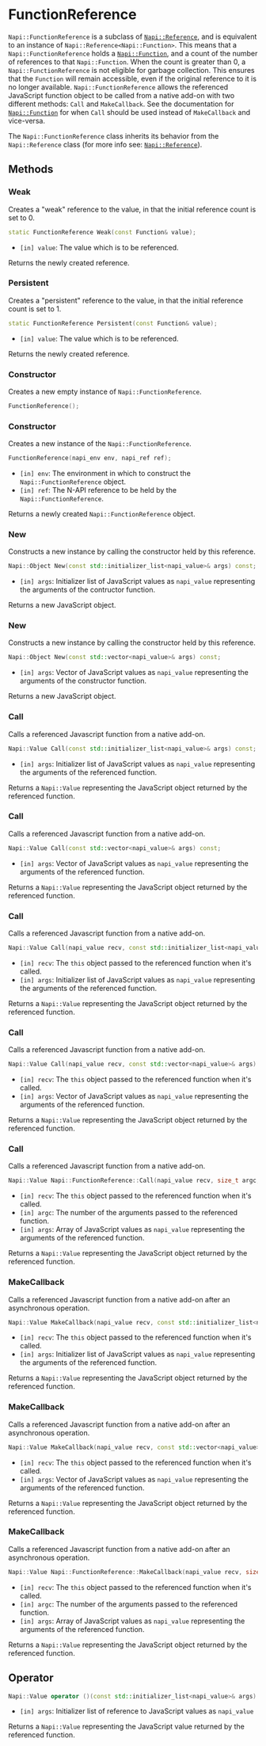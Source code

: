 # FunctionReference

`Napi::FunctionReference` is a subclass of [`Napi::Reference`](reference.md), and
is equivalent to an instance of `Napi::Reference<Napi::Function>`. This means
that a `Napi::FunctionReference` holds a [`Napi::Function`](function.md), and a
count of the number of references to that `Napi::Function`. When the count is
greater than 0, a `Napi::FunctionReference` is not eligible for garbage collection.
This ensures that the `Function` will remain accessible, even if the original
reference to it is no longer available.
`Napi::FunctionReference` allows the referenced JavaScript function object to be
called from a native add-on with two different methods: `Call` and `MakeCallback`.
See the documentation for [`Napi::Function`](function.md) for when `Call` should
be used instead of `MakeCallback` and vice-versa.

The `Napi::FunctionReference` class inherits its behavior from the `Napi::Reference`
class (for more info see: [`Napi::Reference`](reference.md)).

## Methods

### Weak

Creates a "weak" reference to the value, in that the initial reference count is
set to 0.

```cpp
static FunctionReference Weak(const Function& value);
```

- `[in] value`: The value which is to be referenced.

Returns the newly created reference.

### Persistent

Creates a "persistent" reference to the value, in that the initial reference
count is set to 1.

```cpp
static FunctionReference Persistent(const Function& value);
```

- `[in] value`: The value which is to be referenced.

Returns the newly created reference.

### Constructor

Creates a new empty instance of `Napi::FunctionReference`.

```cpp
FunctionReference();
```

### Constructor

Creates a new instance of the `Napi::FunctionReference`.

```cpp
FunctionReference(napi_env env, napi_ref ref);
```

- `[in] env`: The environment in which to construct the `Napi::FunctionReference` object.
- `[in] ref`: The N-API reference to be held by the `Napi::FunctionReference`.

Returns a newly created `Napi::FunctionReference` object.

### New

Constructs a new instance by calling the constructor held by this reference.

```cpp
Napi::Object New(const std::initializer_list<napi_value>& args) const;
```

- `[in] args`: Initializer list of JavaScript values as `napi_value` representing
the arguments of the contructor function.

Returns a new JavaScript object.

### New

Constructs a new instance by calling the constructor held by this reference.

```cpp
Napi::Object New(const std::vector<napi_value>& args) const;
```

- `[in] args`: Vector of JavaScript values as `napi_value` representing the
arguments of the constructor function.

Returns a new JavaScript object.

### Call

Calls a referenced Javascript function from a native add-on.

```cpp
Napi::Value Call(const std::initializer_list<napi_value>& args) const;
```

- `[in] args`: Initializer list of JavaScript values as `napi_value` representing
the arguments of the referenced function.

Returns a `Napi::Value` representing the JavaScript object returned by the referenced
function.

### Call

Calls a referenced Javascript function from a native add-on.

```cpp
Napi::Value Call(const std::vector<napi_value>& args) const;
```

- `[in] args`: Vector of JavaScript values as `napi_value` representing the
arguments of the referenced function.

Returns a `Napi::Value` representing the JavaScript object returned by the referenced
function.

### Call

Calls a referenced Javascript function from a native add-on.

```cpp
Napi::Value Call(napi_value recv, const std::initializer_list<napi_value>& args) const;
```

- `[in] recv`: The `this` object passed to the referenced function when it's called.
- `[in] args`: Initializer list of JavaScript values as `napi_value` representing
the arguments of the referenced function.

Returns a `Napi::Value` representing the JavaScript object returned by the referenced
function.

### Call

Calls a referenced Javascript function from a native add-on.

```cpp
Napi::Value Call(napi_value recv, const std::vector<napi_value>& args) const;
```

- `[in] recv`: The `this` object passed to the referenced function when it's called.
- `[in] args`: Vector of JavaScript values as `napi_value` representing the
arguments of the referenced function.

Returns a `Napi::Value` representing the JavaScript object returned by the referenced
function.

### Call

Calls a referenced Javascript function from a native add-on.

```cpp
Napi::Value Napi::FunctionReference::Call(napi_value recv, size_t argc, const napi_value* args) const;
```

- `[in] recv`: The `this` object passed to the referenced function when it's called.
- `[in] argc`: The number of the arguments passed to the referenced function.
- `[in] args`: Array of JavaScript values as `napi_value` representing the
arguments of the referenced function.

Returns a `Napi::Value` representing the JavaScript object returned by the referenced
function.


### MakeCallback

Calls a referenced Javascript function from a native add-on after an asynchronous
operation.

```cpp
Napi::Value MakeCallback(napi_value recv, const std::initializer_list<napi_value>& args) const;
```

- `[in] recv`: The `this` object passed to the referenced function when it's called.
- `[in] args`: Initializer list of JavaScript values as `napi_value` representing
the arguments of the referenced function.

Returns a `Napi::Value` representing the JavaScript object returned by the referenced
function.

### MakeCallback

Calls a referenced Javascript function from a native add-on after an asynchronous
operation.

```cpp
Napi::Value MakeCallback(napi_value recv, const std::vector<napi_value>& args) const;
```

- `[in] recv`: The `this` object passed to the referenced function when it's called.
- `[in] args`: Vector of JavaScript values as `napi_value` representing the
arguments of the referenced function.

Returns a `Napi::Value` representing the JavaScript object returned by the referenced
function.

### MakeCallback

Calls a referenced Javascript function from a native add-on after an asynchronous
operation.

```cpp
Napi::Value Napi::FunctionReference::MakeCallback(napi_value recv, size_t argc, const napi_value* args) const;
```

- `[in] recv`: The `this` object passed to the referenced function when it's called.
- `[in] argc`: The number of the arguments passed to the referenced function.
- `[in] args`: Array of JavaScript values as `napi_value` representing the
arguments of the referenced function.

Returns a `Napi::Value` representing the JavaScript object returned by the referenced
function.

## Operator

```cpp
Napi::Value operator ()(const std::initializer_list<napi_value>& args) const;
```

- `[in] args`: Initializer list of reference to JavaScript values as `napi_value`

Returns a `Napi::Value` representing the JavaScript value returned by the referenced
function.
